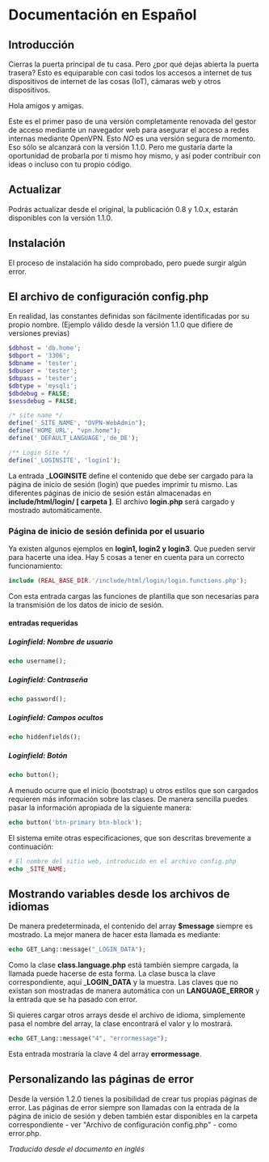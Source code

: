 # Documentación en Español

## Introducción

Cierras la puerta principal de tu casa. Pero ¿por qué dejas abierta la puerta trasera? Esto es equiparable con casi todos los accesos a internet de tus dispositivos de internet de las cosas (IoT), cámaras web y otros dispositivos.

Hola amigos y amigas.

Este es el primer paso de una versión completamente renovada del gestor de acceso mediante un navegador web para asegurar el acceso a redes internas mediante OpenVPN. Esto _NO_ es una versión segura de momento. Eso sólo se alcanzará con la versión 1.1.0. Pero me gustaría darte la oportunidad de probarla por ti mismo hoy mismo, y así poder contribuir con ideas o incluso con tu propio código.

## Actualizar

Podrás actualizar desde el original, la publicación 0.8 y 1.0.x, estarán disponibles con la versión 1.1.0.

## Instalación

El proceso de instalación ha sido comprobado, pero puede surgir algún error.

## El archivo de configuración config.php

En realidad, las constantes definidas son fácilmente identificadas por su propio nombre. (Ejemplo válido desde la versión 1.1.0 que difiere de versiones previas)

````php
$dbhost = 'db.home';
$dbport = '3306';
$dbname = 'tester';
$dbuser = 'tester';
$dbpass = 'tester';
$dbtype = 'mysqli';
$dbdebug = FALSE;
$sessdebug = FALSE;

/* site name */
define('_SITE_NAME', "OVPN-WebAdmin");
define('HOME_URL', "vpn.home");
define('_DEFAULT_LANGUAGE','de_DE');

/** Login Site */
define('_LOGINSITE', 'login1');
````

La entrada ___LOGINSITE__ define el contenido que debe ser cargado para la página de inicio de sesión (login) que puedes imprimir tu mismo. Las diferentes páginas de inicio de sesión están almacenadas en __include/html/login/ [ carpeta ]__. El archivo __login.php__ será cargado y mostrado automáticamente.

### Página de inicio de sesión definida por el usuario

Ya existen algunos ejemplos en __login1, login2 y login3__. Que pueden servir para hacerte una idea. Hay 5 cosas a tener en cuenta para un correcto funcionamiento:

````php
include (REAL_BASE_DIR.'/include/html/login/login.functions.php');
````

Con esta entrada cargas las funciones de plantilla que son necesarias para la transmisión de los datos de inicio de sesión.

#### entradas requeridas

##### Loginfield: Nombre de usuario

````php
echo username();
````

##### Loginfield: Contraseña

````php
echo password();
````

##### Loginfield: Campos ocultos

````php
echo hiddenfields();
````

##### Loginfield: Botón

````php
echo button();
````

A menudo ocurre que el inicio (bootstrap) u otros estilos que son cargados requieren más información sobre las clases. De manera sencilla puedes pasar la información apropiada de la siguiente manera:

````php
echo button('btn-primary btn-block');
````

El sistema emite otras especificaciones, que son descritas brevemente a continuación:

````php
# El nombre del sitio web, introducido en el archivo config.php
echo _SITE_NAME;

````

## Mostrando variables desde los archivos de idiomas

De manera predeterminada, el contenido del array __$message__ siempre es mostrado. La mejor manera de hacer esta llamada es mediante:

````php
echo GET_Lang::message("_LOGIN_DATA");

````

Como la clase __class.language.php__ está también siempre cargada, la llamada puede hacerse de esta forma. La clase busca la clave correspondiente, aquí ___LOGIN_DATA__ y la muestra. Las claves que no existan son mostradas de manera automática con un __LANGUAGE_ERROR__ y la entrada que se ha pasado con error.

Si quieres cargar otros arrays desde el archivo de idioma, simplemente pasa el nombre del array, la clase encontrará el valor y lo mostrará.

````php
echo GET_Lang::message("4", "errormessage");

````

Esta entrada mostraría la clave 4 del array __errormessage__.

## Personalizando las páginas de error

Desde la versión 1.2.0 tienes la posibilidad de crear tus propias páginas de error. Las páginas de error siempre son llamadas con la entrada de la página de inicio de sesión y deben también estar disponibles en la carpeta correspondiente - ver "Archivo de configuración config.php" - como error.php.

_Traducido desde el documento en inglés_
